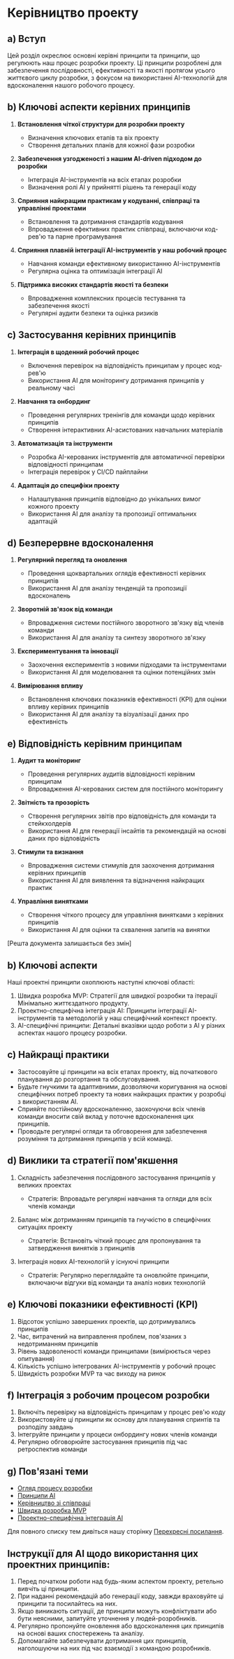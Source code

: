 # Керівництво проекту

## a) Вступ

Цей розділ окреслює основні керівні принципи та принципи, що регулюють наш процес розробки проекту. Ці принципи розроблені для забезпечення послідовності, ефективності та якості протягом усього життєвого циклу розробки, з фокусом на використанні AI-технологій для вдосконалення нашого робочого процесу.

## b) Ключові аспекти керівних принципів

1. **Встановлення чіткої структури для розробки проекту**
   - Визначення ключових етапів та віх проекту
   - Створення детальних планів для кожної фази розробки

2. **Забезпечення узгодженості з нашим AI-driven підходом до розробки**
   - Інтеграція AI-інструментів на всіх етапах розробки
   - Визначення ролі AI у прийнятті рішень та генерації коду

3. **Сприяння найкращим практикам у кодуванні, співпраці та управлінні проектами**
   - Встановлення та дотримання стандартів кодування
   - Впровадження ефективних практик співпраці, включаючи код-рев'ю та парне програмування

4. **Сприяння плавній інтеграції AI-інструментів у наш робочий процес**
   - Навчання команди ефективному використанню AI-інструментів
   - Регулярна оцінка та оптимізація інтеграції AI

5. **Підтримка високих стандартів якості та безпеки**
   - Впровадження комплексних процесів тестування та забезпечення якості
   - Регулярні аудити безпеки та оцінка ризиків

## c) Застосування керівних принципів

1. **Інтеграція в щоденний робочий процес**
   - Включення перевірок на відповідність принципам у процес код-рев'ю
   - Використання AI для моніторингу дотримання принципів у реальному часі

2. **Навчання та онбординг**
   - Проведення регулярних тренінгів для команди щодо керівних принципів
   - Створення інтерактивних AI-асистованих навчальних матеріалів

3. **Автоматизація та інструменти**
   - Розробка AI-керованих інструментів для автоматичної перевірки відповідності принципам
   - Інтеграція перевірок у CI/CD пайплайни

4. **Адаптація до специфіки проекту**
   - Налаштування принципів відповідно до унікальних вимог кожного проекту
   - Використання AI для аналізу та пропозиції оптимальних адаптацій

## d) Безперервне вдосконалення

1. **Регулярний перегляд та оновлення**
   - Проведення щоквартальних оглядів ефективності керівних принципів
   - Використання AI для аналізу тенденцій та пропозиції вдосконалень

2. **Зворотній зв'язок від команди**
   - Впровадження системи постійного зворотного зв'язку від членів команди
   - Використання AI для аналізу та синтезу зворотного зв'язку

3. **Експериментування та інновації**
   - Заохочення експериментів з новими підходами та інструментами
   - Використання AI для моделювання та оцінки потенційних змін

4. **Вимірювання впливу**
   - Встановлення ключових показників ефективності (KPI) для оцінки впливу керівних принципів
   - Використання AI для аналізу та візуалізації даних про ефективність

## e) Відповідність керівним принципам

1. **Аудит та моніторинг**
   - Проведення регулярних аудитів відповідності керівним принципам
   - Впровадження AI-керованих систем для постійного моніторингу

2. **Звітність та прозорість**
   - Створення регулярних звітів про відповідність для команди та стейкхолдерів
   - Використання AI для генерації інсайтів та рекомендацій на основі даних про відповідність

3. **Стимули та визнання**
   - Впровадження системи стимулів для заохочення дотримання керівних принципів
   - Використання AI для виявлення та відзначення найкращих практик

4. **Управління винятками**
   - Створення чіткого процесу для управління винятками з керівних принципів
   - Використання AI для оцінки та схвалення запитів на винятки

[Решта документа залишається без змін]

## b) Ключові аспекти

Наші проектні принципи охоплюють наступні ключові області:

1. Швидка розробка MVP: Стратегії для швидкої розробки та ітерації Мінімально життєздатного продукту.
2. Проектно-специфічна інтеграція AI: Принципи інтеграції AI-інструментів та методологій у наш специфічний контекст проекту.
3. AI-специфічні принципи: Детальні вказівки щодо роботи з AI у різних аспектах нашого процесу розробки.

## c) Найкращі практики

- Застосовуйте ці принципи на всіх етапах проекту, від початкового планування до розгортання та обслуговування.
- Будьте гнучкими та адаптивними, дозволяючи коригування на основі специфічних потреб проекту та нових найкращих практик у розробці з використанням AI.
- Сприяйте постійному вдосконаленню, заохочуючи всіх членів команди вносити свій вклад у поточне вдосконалення цих принципів.
- Проводьте регулярні огляди та обговорення для забезпечення розуміння та дотримання принципів у всій команді.

## d) Виклики та стратегії пом'якшення

1. Складність забезпечення послідовного застосування принципів у великих проектах
   - Стратегія: Впровадьте регулярні навчання та огляди для всіх членів команди

2. Баланс між дотриманням принципів та гнучкістю в специфічних ситуаціях проекту
   - Стратегія: Встановіть чіткий процес для пропонування та затвердження винятків з принципів

3. Інтеграція нових AI-технологій у існуючі принципи
   - Стратегія: Регулярно переглядайте та оновлюйте принципи, включаючи відгуки від команди та аналіз нових технологій

## e) Ключові показники ефективності (KPI)

1. Відсоток успішно завершених проектів, що дотримувались принципів
2. Час, витрачений на виправлення проблем, пов'язаних з недотриманням принципів
3. Рівень задоволеності команди принципами (вимірюється через опитування)
4. Кількість успішно інтегрованих AI-інструментів у робочий процес
5. Швидкість розробки MVP та час виходу на ринок

## f) Інтеграція з робочим процесом розробки

1. Включіть перевірку на відповідність принципам у процес рев'ю коду
2. Використовуйте ці принципи як основу для планування спринтів та розподілу завдань
3. Інтегруйте принципи у процеси онбордингу нових членів команди
4. Регулярно обговорюйте застосування принципів під час ретроспектив команди

## g) Пов'язані теми

- [Огляд процесу розробки](../02_development_process/00_intro.md)
- [Принципи AI](../00_common/01_ai_principles.md)
- [Керівництво зі співпраці](../00_common/05_collaboration_guidelines.md)
- [Швидка розробка MVP](01_rapid_mvp.md)
- [Проектно-специфічна інтеграція AI](02_project_specific_ai_integration.md)

Для повного списку тем дивіться нашу сторінку [Перехресні посилання](../cross_references.md).

## Інструкції для AI щодо використання цих проектних принципів:

1. Перед початком роботи над будь-яким аспектом проекту, ретельно вивчіть ці принципи.
2. При наданні рекомендацій або генерації коду, завжди враховуйте ці принципи та посилайтесь на них.
3. Якщо виникають ситуації, де принципи можуть конфліктувати або бути неясними, запитуйте уточнення у людей-розробників.
4. Регулярно пропонуйте оновлення або вдосконалення цих принципів на основі ваших спостережень та аналізу.
5. Допомагайте забезпечувати дотримання цих принципів, наголошуючи на них під час взаємодії з командою розробників.